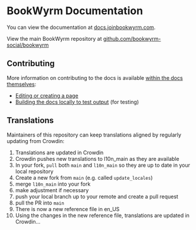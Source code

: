 # BookWyrm Documentation

You can view the documentation at [docs.joinbookwyrm.com](https://docs.joinbookwyrm.com).

View the main BookWyrm repository at [github.com/bookwyrm-social/bookwyrm](https://github.com/bookwyrm-social/bookwyrm)

## Contributing

More information on contributing to the docs is available [within the docs themselves]([https://docs.joinbookwyrm.com/documentation.html):

* [Editing or creating a page](https://docs.joinbookwyrm.com/documentation.html#editing-or-creating-a-documentation-page)
* [Building the docs locally to test output](https://docs.joinbookwyrm.com/documentation.html#building-docs-locally) (for testing)

## Translations

Maintainers of this repository can keep translations aligned by regularly updating from Crowdin:

1. Translations are updated in Crowdin
2. Crowdin pushes new translations to l10n_main as they are available
3. In your fork, `pull` both `main` and `l10n_main` so they are up to date in your local repository
4. Create a new fork from `main` (e.g. called `update_locales`)
5. merge `l10n_main` into your fork
6. make adjustment if necessary
7. push your local branch up to your remote and create a pull request
8. pull the PR into `main`
9. There is now a new reference file in en_US
10. Using the changes in the new reference file, translations are updated in Crowdin...
